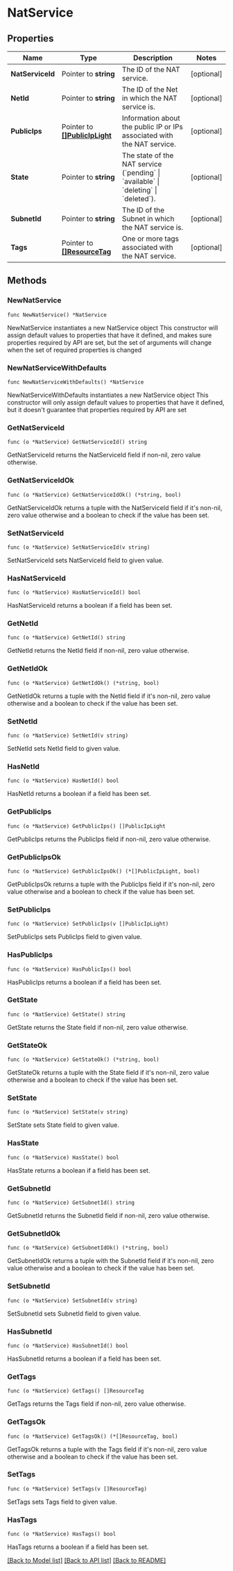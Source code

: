 # NatService

## Properties

Name | Type | Description | Notes
------------ | ------------- | ------------- | -------------
**NatServiceId** | Pointer to **string** | The ID of the NAT service. | [optional] 
**NetId** | Pointer to **string** | The ID of the Net in which the NAT service is. | [optional] 
**PublicIps** | Pointer to [**[]PublicIpLight**](PublicIpLight.md) | Information about the public IP or IPs associated with the NAT service. | [optional] 
**State** | Pointer to **string** | The state of the NAT service (&#x60;pending&#x60; \\| &#x60;available&#x60; \\| &#x60;deleting&#x60; \\| &#x60;deleted&#x60;). | [optional] 
**SubnetId** | Pointer to **string** | The ID of the Subnet in which the NAT service is. | [optional] 
**Tags** | Pointer to [**[]ResourceTag**](ResourceTag.md) | One or more tags associated with the NAT service. | [optional] 

## Methods

### NewNatService

`func NewNatService() *NatService`

NewNatService instantiates a new NatService object
This constructor will assign default values to properties that have it defined,
and makes sure properties required by API are set, but the set of arguments
will change when the set of required properties is changed

### NewNatServiceWithDefaults

`func NewNatServiceWithDefaults() *NatService`

NewNatServiceWithDefaults instantiates a new NatService object
This constructor will only assign default values to properties that have it defined,
but it doesn't guarantee that properties required by API are set

### GetNatServiceId

`func (o *NatService) GetNatServiceId() string`

GetNatServiceId returns the NatServiceId field if non-nil, zero value otherwise.

### GetNatServiceIdOk

`func (o *NatService) GetNatServiceIdOk() (*string, bool)`

GetNatServiceIdOk returns a tuple with the NatServiceId field if it's non-nil, zero value otherwise
and a boolean to check if the value has been set.

### SetNatServiceId

`func (o *NatService) SetNatServiceId(v string)`

SetNatServiceId sets NatServiceId field to given value.

### HasNatServiceId

`func (o *NatService) HasNatServiceId() bool`

HasNatServiceId returns a boolean if a field has been set.

### GetNetId

`func (o *NatService) GetNetId() string`

GetNetId returns the NetId field if non-nil, zero value otherwise.

### GetNetIdOk

`func (o *NatService) GetNetIdOk() (*string, bool)`

GetNetIdOk returns a tuple with the NetId field if it's non-nil, zero value otherwise
and a boolean to check if the value has been set.

### SetNetId

`func (o *NatService) SetNetId(v string)`

SetNetId sets NetId field to given value.

### HasNetId

`func (o *NatService) HasNetId() bool`

HasNetId returns a boolean if a field has been set.

### GetPublicIps

`func (o *NatService) GetPublicIps() []PublicIpLight`

GetPublicIps returns the PublicIps field if non-nil, zero value otherwise.

### GetPublicIpsOk

`func (o *NatService) GetPublicIpsOk() (*[]PublicIpLight, bool)`

GetPublicIpsOk returns a tuple with the PublicIps field if it's non-nil, zero value otherwise
and a boolean to check if the value has been set.

### SetPublicIps

`func (o *NatService) SetPublicIps(v []PublicIpLight)`

SetPublicIps sets PublicIps field to given value.

### HasPublicIps

`func (o *NatService) HasPublicIps() bool`

HasPublicIps returns a boolean if a field has been set.

### GetState

`func (o *NatService) GetState() string`

GetState returns the State field if non-nil, zero value otherwise.

### GetStateOk

`func (o *NatService) GetStateOk() (*string, bool)`

GetStateOk returns a tuple with the State field if it's non-nil, zero value otherwise
and a boolean to check if the value has been set.

### SetState

`func (o *NatService) SetState(v string)`

SetState sets State field to given value.

### HasState

`func (o *NatService) HasState() bool`

HasState returns a boolean if a field has been set.

### GetSubnetId

`func (o *NatService) GetSubnetId() string`

GetSubnetId returns the SubnetId field if non-nil, zero value otherwise.

### GetSubnetIdOk

`func (o *NatService) GetSubnetIdOk() (*string, bool)`

GetSubnetIdOk returns a tuple with the SubnetId field if it's non-nil, zero value otherwise
and a boolean to check if the value has been set.

### SetSubnetId

`func (o *NatService) SetSubnetId(v string)`

SetSubnetId sets SubnetId field to given value.

### HasSubnetId

`func (o *NatService) HasSubnetId() bool`

HasSubnetId returns a boolean if a field has been set.

### GetTags

`func (o *NatService) GetTags() []ResourceTag`

GetTags returns the Tags field if non-nil, zero value otherwise.

### GetTagsOk

`func (o *NatService) GetTagsOk() (*[]ResourceTag, bool)`

GetTagsOk returns a tuple with the Tags field if it's non-nil, zero value otherwise
and a boolean to check if the value has been set.

### SetTags

`func (o *NatService) SetTags(v []ResourceTag)`

SetTags sets Tags field to given value.

### HasTags

`func (o *NatService) HasTags() bool`

HasTags returns a boolean if a field has been set.


[[Back to Model list]](../README.md#documentation-for-models) [[Back to API list]](../README.md#documentation-for-api-endpoints) [[Back to README]](../README.md)


